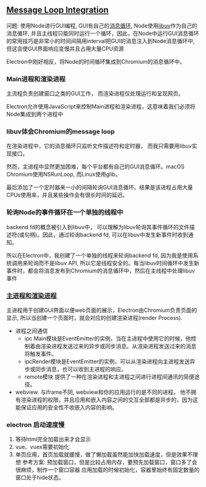 ## [Message Loop Integration](https://electronjs.org/blog/electron-internals-node-integration)
  问题: 使用Node进行GUI编程, GUI有自己的[消息循环](https://www.cnblogs.com/lwzz/archive/2012/11/17/2754011.html), Node使用[libuv](http://luohaha.github.io/Chinese-uvbook/source/introduction.html)作为自己的消息循环, 并且主线程只能同时运行一个循环，因此，在Node中运行GUI消息循环的常用技巧是非常小的时间间隔用interval把GUI的消息注入到Node消息循环中, 但这会使GUI界面响应变慢并且占用大量CPU资源

  Electron中刚好相反，将Node的时间循环集成到Chromium的消息循环中。

### Main进程和渲染进程
  主流程负责创建窗口之类的GUI工作， 而渲染进程仅处理运行和呈现网页。

  Electron允许使用JavaScript来控制Main进程和渲染进程，这意味着我们必须将Node集成到两个进程中

### libuv体会Chromium的message loop
  在渲染进程中，它的消息循环只监听文件描述符和定时器， 而我只需要用libuv实现接口。

  然而，主进程中显然更加困难，每个平台都有自己的GUI消息循环。macOS Chromium使用NSRunLoop, 而Linux使用glib。

  最后添加了一个定时器来一小的间隔轮询GUI消息循环。结果是该进程占用大量CPUs使用率，并且某些操作会有很长时间的延迟。

### 轮询Node的事件循环在一个单独的线程中
  backend fd的概念被引入到libuv中， 可以理解为libuv轮询其事件循环的文件描述符(或句柄)。因此，通过轮询backend fd, 可以在libuv中发生新事件时收到通知。

  所以在Electron中，我创建了一个单独的线程来轮询backend fd, 因为我是使用系统调用来轮询而不是libuv API, 所以它是线程安全的。每当libuv时间循环中发生新事件时，都会将消息发布到Chromium的消息循环中，然后在主线程中处理libuv事件


### [主进程和渲染进程](https://blog.csdn.net/ivan820819/article/details/79080116)
  主进程用于创建GUI界面以便web页面的展示，Electron由Chromium负责页面的显示, 所以当创建一个页面时，就会对应的创建渲染进程(render Process).
  * 进程之间通信
    * ipc Main模块是EventEmitter的实例，当在主进程中使用它的时候，他控制着由渲染进程发送过来的异步或同步消息。从渲染进程发送过来的消息将触发事件。
    * ipcRender模块是EventEmitter的实例，可以从渲染进程向主进程发送异步或同步消息，也可以收到主进程的响应。
    * remote模块 提供了一种在渲染进程和主进程之间进行进程间通讯的简便途径。
  * webview. 与iframe不同, webview和你的应用运行的是不同的进程， 他不拥有渲染进程的权限，并且应用和嵌入内容之间的交互全部都是异步的，因为这能保证应用的安全性不收嵌入内容的影响。

### electron 启动速度慢
  1. 等待html完全加载出来才会显示
  2. vue、vuex需要初始化
  3. 单页应用，首页加载就缓慢，做了懒加载虽然能加快加载速度，但是效果不理想
  参考方案: 预加载窗口，但是比较占用内存，要预先加载窗口，窗口多了会很麻烦，制作一个窗口容器
  应用加载的时候初始化，容器里始终有固定数量的窗口处于hide状态。